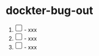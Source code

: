# dockter-bug-out


1. ![check](img/checkbox-20x20.png) - xxx
1. ![check](img/checkbox-20x20.png) - xxx
1. ![check](img/checkbox-20x20.png) - xxx
